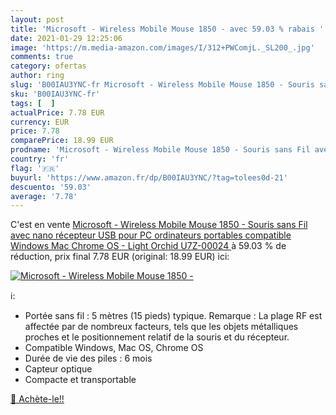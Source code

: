 ```yaml
---
layout: post
title: 'Microsoft - Wireless Mobile Mouse 1850 - avec 59.03 % rabais '
date: 2021-01-29 12:25:06
image: 'https://m.media-amazon.com/images/I/312+PWComjL._SL200_.jpg'
comments: true
category: ofertas
author: ring
slug: 'B00IAU3YNC-fr Microsoft - Wireless Mobile Mouse 1850 - Souris sans Fil...'
sku: 'B00IAU3YNC-fr'
tags: [  ]
actualPrice: 7.78 EUR
currency: EUR
price: 7.78
comparePrice: 18.99 EUR
prodname: 'Microsoft - Wireless Mobile Mouse 1850 - Souris sans Fil avec nano récepteur USB pour PC  ordinateurs portables compatible Windows  Mac  Chrome OS - Light Orchid  U7Z-00024 '
country: 'fr'
flag: '🇫🇷'
buyurl: 'https://www.amazon.fr/dp/B00IAU3YNC/?tag=tolees0d-21'
descuento: '59.03'
average: '7.78'
---
```


C'est en vente [Microsoft - Wireless Mobile Mouse 1850 - Souris sans Fil avec nano récepteur USB pour PC  ordinateurs portables compatible Windows  Mac  Chrome OS - Light Orchid  U7Z-00024 ](https://www.amazon.fr/dp/B00IAU3YNC/?tag=tolees0d-21)  à  59.03 % de réduction, prix final  7.78 EUR (original: 18.99 EUR) ici:

[![Microsoft - Wireless Mobile Mouse 1850 -](https://m.media-amazon.com/images/I/312+PWComjL._SL200_.jpg)](https://www.amazon.fr/dp/B00IAU3YNC/?tag=tolees0d-21)

ℹ️:

- Portée sans fil : 5 mètres (15 pieds) typique. Remarque : La plage RF est affectée par de nombreux facteurs, tels que les objets métalliques proches et le positionnement relatif de la souris et du récepteur.
- Compatible Windows, Mac OS, Chrome OS
- Durée de vie des piles : 6 mois
- Capteur optique
- Compacte et transportable

[🛒 Achète-le!!](https://www.amazon.fr/dp/B00IAU3YNC/?tag=tolees0d-21)
